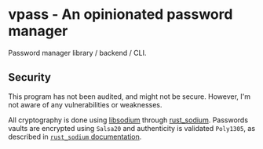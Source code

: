 # vpass - An opinionated password manager

Password manager library / backend / CLI.


## Security

This program has not been audited, and might not be secure. However, I'm not aware of any vulnerabilities or weaknesses.

All cryptography is done using [libsodium](https://github.com/jedisct1/libsodium) through [rust_sodium](https://github.com/maidsafe/rust_sodium).
Passwords vaults are encrypted using `Salsa20` and authenticity is validated `Poly1305`,
as described in [`rust_sodium` documentation](https://docs.rs/rust_sodium/0.10.2/rust_sodium/crypto/secretbox/index.html).
